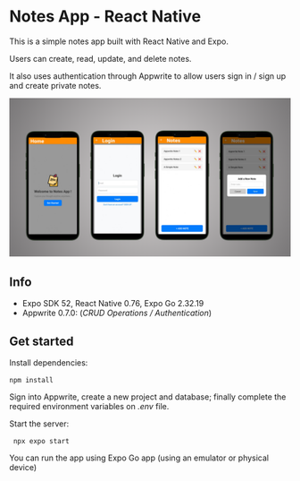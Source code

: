 # Notes App - React Native

This is a simple notes app built with React Native and Expo.

Users can create, read, update, and delete notes.

It also uses authentication through Appwrite to allow users sign in / sign up and create private notes.

![screens](/assets/images/screens.png)

## Info

- Expo SDK 52, React Native 0.76, Expo Go 2.32.19
- Appwrite 0.7.0: (_CRUD Operations / Authentication_)

## Get started

Install dependencies:

```
npm install
```

Sign into Appwrite, create a new project and database; finally complete the required environment variables on _.env_ file.

Start the server:

```
 npx expo start
```

You can run the app using Expo Go app (using an emulator or physical device)
